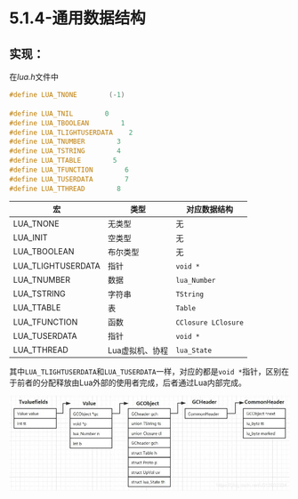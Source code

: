 # 5.1.4-通用数据结构

## 实现：

在*lua.h*文件中

```c
#define LUA_TNONE        (-1)

#define LUA_TNIL        0
#define LUA_TBOOLEAN        1
#define LUA_TLIGHTUSERDATA    2
#define LUA_TNUMBER        3
#define LUA_TSTRING        4
#define LUA_TTABLE        5
#define LUA_TFUNCTION        6
#define LUA_TUSERDATA        7
#define LUA_TTHREAD        8
```

| 宏                  | 类型        | 对应数据结构              |
| ------------------ | --------- | ------------------- |
| LUA_TNONE          | 无类型       | 无                   |
| LUA_INIT           | 空类型       | 无                   |
| LUA_TBOOLEAN       | 布尔类型      | 无                   |
| LUA_TLIGHTUSERDATA | 指针        | `void *`            |
| LUA_TNUMBER        | 数据        | `lua_Number`        |
| LUA_TSTRING        | 字符串       | `TString`           |
| LUA_TTABLE         | 表         | `Table`             |
| LUA_TFUNCTION      | 函数        | `CClosure LClosure` |
| LUA_TUSERDATA      | 指针        | `void *`            |
| LUA_TTHREAD        | Lua虚拟机、协程 | `lua_State`         |

其中`LUA_TLIGHTUSERDATA`和`LUA_TUSERDATA`一样，对应的都是`void *`指针，区别在于前者的分配释放由Lua外部的使用者完成，后者通过Lua内部完成。

![Tvalue](images\Tvalue.jpg)
